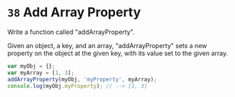 # `38` Add Array Property

Write a function called "addArrayProperty".

Given an object, a key, and an array, "addArrayProperty" sets a new property on the object at the given key, with its value set to the given array.


```js
var myObj = {};
var myArray = [1, 3];
addArrayProperty(myObj, 'myProperty', myArray);
console.log(myObj.myProperty); // --> [1, 3]
```
